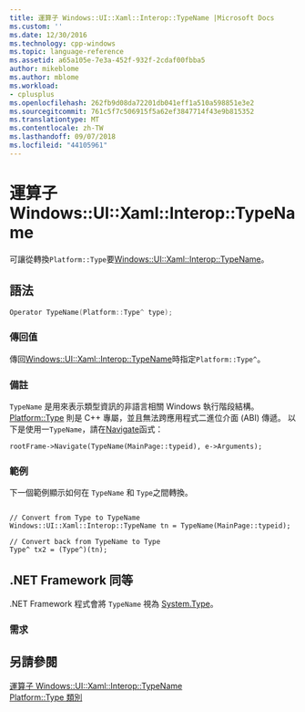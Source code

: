 ```yaml
---
title: 運算子 Windows::UI::Xaml::Interop::TypeName |Microsoft Docs
ms.custom: ''
ms.date: 12/30/2016
ms.technology: cpp-windows
ms.topic: language-reference
ms.assetid: a65a105e-7e3a-452f-932f-2cdaf00fbba5
author: mikeblome
ms.author: mblome
ms.workload:
- cplusplus
ms.openlocfilehash: 262fb9d08da72201db041eff1a510a598851e3e2
ms.sourcegitcommit: 761c5f7c506915f5a62ef3847714f43e9b815352
ms.translationtype: MT
ms.contentlocale: zh-TW
ms.lasthandoff: 09/07/2018
ms.locfileid: "44105961"
---
```

# <a name="operator-windowsuixamlinteroptypename"></a>運算子 Windows::UI::Xaml::Interop::TypeName

可讓從轉換`Platform::Type`要[Windows::UI::Xaml::Interop::TypeName](https://msdn.microsoft.com/library/windows/apps/windows.ui.xaml.interop.typename.aspx)。

## <a name="syntax"></a>語法

```cpp
Operator TypeName(Platform::Type^ type);
```

### <a name="return-value"></a>傳回值

傳回[Windows::UI::Xaml::Interop::TypeName](https://msdn.microsoft.com/library/windows/apps/windows.ui.xaml.interop.typename.aspx)時指定`Platform::Type^`。

### <a name="remarks"></a>備註

`TypeName` 是用來表示類型資訊的非語言相關 Windows 執行階段結構。 [Platform::Type](../cppcx/platform-type-class.md) 則是 C++ 專屬，並且無法跨應用程式二進位介面 (ABI) 傳遞。 以下是使用一`TypeName`，請在[Navigate](https://msdn.microsoft.com/library/windows/apps/hh702394.aspx)函式：

```
rootFrame->Navigate(TypeName(MainPage::typeid), e->Arguments);
```

### <a name="example"></a>範例

下一個範例顯示如何在 `TypeName` 和 `Type`之間轉換。

```

// Convert from Type to TypeName
Windows::UI::Xaml::Interop::TypeName tn = TypeName(MainPage::typeid);

// Convert back from TypeName to Type
Type^ tx2 = (Type^)(tn);
```

## <a name="net-framework-equivalent"></a>.NET Framework 同等

.NET Framework 程式會將 `TypeName` 視為 [System.Type](assetId:///System.Type?qualifyHint=False&autoUpgrade=True)。

### <a name="requirements"></a>需求

## <a name="see-also"></a>另請參閱

[運算子 Windows::UI::Xaml::Interop::TypeName](../cppcx/operator-windows-ui-xaml-interop-typename.md)<br/>
[Platform::Type 類別](../cppcx/platform-type-class.md)